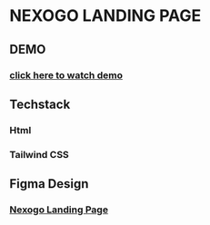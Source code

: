 # NEXOGO LANDING PAGE

## DEMO 
### [click here to watch demo](https://www.loom.com/share/5b1c2607d1a842e6a235bed45a2fd67d?sid=80bd6478-65d2-43e7-90dc-25bc344d6c35)

## Techstack
### Html
### Tailwind CSS 

## Figma Design
### [Nexogo Landing Page](https://www.figma.com/file/hM7InVrPuTp0s9q0bZnubL?node-id=0:1&t=30rkr0TmdQgupudg-1&locale=en&type=design)

